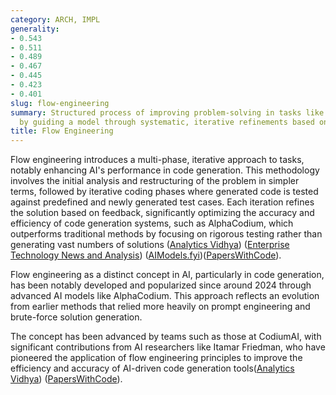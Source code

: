 ```yaml
---
category: ARCH, IMPL
generality:
- 0.543
- 0.511
- 0.489
- 0.467
- 0.445
- 0.423
- 0.401
slug: flow-engineering
summary: Structured process of improving problem-solving in tasks like code generation
  by guiding a model through systematic, iterative refinements based on feedback loops.
title: Flow Engineering
---
```


Flow engineering introduces a multi-phase, iterative approach to tasks, notably enhancing AI's performance in code generation. This methodology involves the initial analysis and restructuring of the problem in simpler terms, followed by iterative coding phases where generated code is tested against predefined and newly generated test cases. Each iteration refines the solution based on feedback, significantly optimizing the accuracy and efficiency of code generation systems, such as AlphaCodium, which outperforms traditional methods by focusing on rigorous testing rather than generating vast numbers of solutions​ ([Analytics Vidhya](https://www.analyticsvidhya.com/blog/2024/01/codiumais-alphacodium-outperforms-deepminds-alphacode-in-ai-code-generation/))​​ ([Enterprise Technology News and Analysis](https://www.theregister.com/2024/02/19/codium_ai_interview/))​​ ([AIModels.fyi](https://notes.aimodels.fyi/flow-engineering-intensifies-for-code-generation/))​​ ([PapersWithCode](https://paperswithcode.com/paper/code-generation-with-alphacodium-from-prompt))​.

Flow engineering as a distinct concept in AI, particularly in code generation, has been notably developed and popularized since around 2024 through advanced AI models like AlphaCodium. This approach reflects an evolution from earlier methods that relied more heavily on prompt engineering and brute-force solution generation.

The concept has been advanced by teams such as those at CodiumAI, with significant contributions from AI researchers like Itamar Friedman, who have pioneered the application of flow engineering principles to improve the efficiency and accuracy of AI-driven code generation tools​ ([Analytics Vidhya](https://www.analyticsvidhya.com/blog/2024/01/codiumais-alphacodium-outperforms-deepminds-alphacode-in-ai-code-generation/))​​ ([PapersWithCode](https://paperswithcode.com/paper/code-generation-with-alphacodium-from-prompt))​.